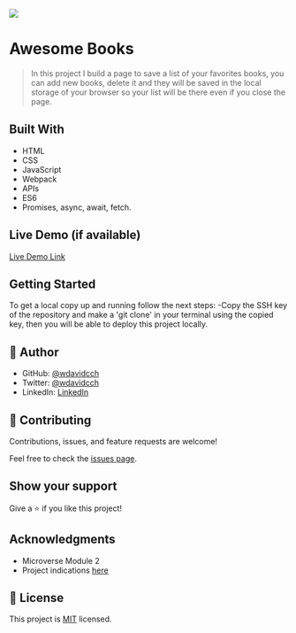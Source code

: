 ![](https://img.shields.io/badge/Microverse-blueviolet)

# Awesome Books

> In this project I build a page to save a list of your favorites books, you can add new books, delete it and they will be saved in the local storage of your browser so your list will be there even if you close the page.


## Built With

- HTML
- CSS
- JavaScript
- Webpack
- APIs 
- ES6
- Promises, async, await, fetch.

## Live Demo (if available)

[Live Demo Link](https://livedemo.com)


## Getting Started

To get a local copy up and running follow the next steps: -Copy the SSH key of the repository and make a 'git clone' in your terminal using the copied key, then you will be able to deploy this project locally.

## 👤 Author

- GitHub: [@wdavidcch](https://github.com/wdavidcch)
- Twitter: [@wdavidcch](https://twitter.com/wdavidcch)
- LinkedIn: [LinkedIn](https://www.linkedin.com/in/williams-colmenares-989a6b151)

## 🤝 Contributing

Contributions, issues, and feature requests are welcome!

Feel free to check the [issues page](../../issues/).

## Show your support

Give a ⭐️ if you like this project!

## Acknowledgments

- Microverse Module 2
- Project indications [here](https://github.com/microverseinc/curriculum-javascript/blob/main/leaderboard/sneak_peek.md)

## 📝 License

This project is [MIT](./MIT.md) licensed.
